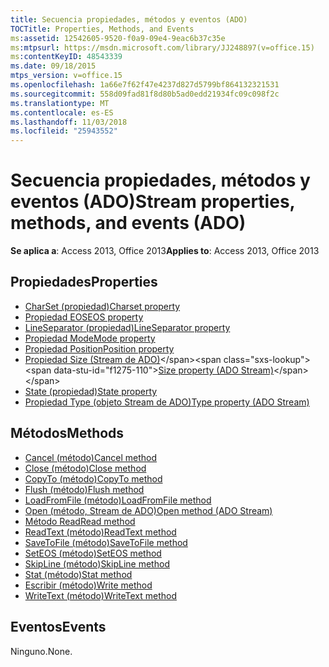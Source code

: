 ```yaml
---
title: Secuencia propiedades, métodos y eventos (ADO)
TOCTitle: Properties, Methods, and Events
ms:assetid: 12542605-9520-f0a9-09e4-9eac6b37c35e
ms:mtpsurl: https://msdn.microsoft.com/library/JJ248897(v=office.15)
ms:contentKeyID: 48543339
ms.date: 09/18/2015
mtps_version: v=office.15
ms.openlocfilehash: 1a66e7f62f47e4237d827d5799bf864132321531
ms.sourcegitcommit: 558d09fad81f8d80b5ad0edd21934fc09c098f2c
ms.translationtype: MT
ms.contentlocale: es-ES
ms.lasthandoff: 11/03/2018
ms.locfileid: "25943552"
---
```

# <a name="stream-properties-methods-and-events-ado"></a><span data-ttu-id="f1275-102">Secuencia propiedades, métodos y eventos (ADO)</span><span class="sxs-lookup"><span data-stu-id="f1275-102">Stream properties, methods, and events (ADO)</span></span>

<span data-ttu-id="f1275-103">**Se aplica a**: Access 2013, Office 2013</span><span class="sxs-lookup"><span data-stu-id="f1275-103">**Applies to**: Access 2013, Office 2013</span></span>

## <a name="properties"></a><span data-ttu-id="f1275-104">Propiedades</span><span class="sxs-lookup"><span data-stu-id="f1275-104">Properties</span></span>

- [<span data-ttu-id="f1275-105">CharSet (propiedad)</span><span class="sxs-lookup"><span data-stu-id="f1275-105">Charset property</span></span>](charset-property-ado.md)
- [<span data-ttu-id="f1275-106">Propiedad EOS</span><span class="sxs-lookup"><span data-stu-id="f1275-106">EOS property</span></span>](eos-property-ado.md)
- [<span data-ttu-id="f1275-107">LineSeparator (propiedad)</span><span class="sxs-lookup"><span data-stu-id="f1275-107">LineSeparator property</span></span>](lineseparator-property-ado.md)
- [<span data-ttu-id="f1275-108">Propiedad Mode</span><span class="sxs-lookup"><span data-stu-id="f1275-108">Mode property</span></span>](mode-property-ado.md)
- [<span data-ttu-id="f1275-109">Propiedad Position</span><span class="sxs-lookup"><span data-stu-id="f1275-109">Position property</span></span>](position-property-ado.md)
- <span data-ttu-id="f1275-110">[Propiedad Size (Stream de ADO)](https://msdn.microsoft.com/library/jj250128\(v=office.15\))</span><span class="sxs-lookup"><span data-stu-id="f1275-110">[Size property (ADO Stream)](https://msdn.microsoft.com/library/jj250128\(v=office.15\))</span></span>
- [<span data-ttu-id="f1275-111">State (propiedad)</span><span class="sxs-lookup"><span data-stu-id="f1275-111">State property</span></span>](state-property-ado.md)
- [<span data-ttu-id="f1275-112">Propiedad Type (objeto Stream de ADO)</span><span class="sxs-lookup"><span data-stu-id="f1275-112">Type property (ADO Stream)</span></span>](type-property-ado-stream.md)


## <a name="methods"></a><span data-ttu-id="f1275-113">Métodos</span><span class="sxs-lookup"><span data-stu-id="f1275-113">Methods</span></span>

- [<span data-ttu-id="f1275-114">Cancel (método)</span><span class="sxs-lookup"><span data-stu-id="f1275-114">Cancel method</span></span>](cancel-method-ado.md)
- [<span data-ttu-id="f1275-115">Close (método)</span><span class="sxs-lookup"><span data-stu-id="f1275-115">Close method</span></span>](close-method-ado.md)
- [<span data-ttu-id="f1275-116">CopyTo (método)</span><span class="sxs-lookup"><span data-stu-id="f1275-116">CopyTo method</span></span>](copyto-method-ado.md)
- [<span data-ttu-id="f1275-117">Flush (método)</span><span class="sxs-lookup"><span data-stu-id="f1275-117">Flush method</span></span>](flush-method-ado.md)
- [<span data-ttu-id="f1275-118">LoadFromFile (método)</span><span class="sxs-lookup"><span data-stu-id="f1275-118">LoadFromFile method</span></span>](loadfromfile-method-ado.md)
- [<span data-ttu-id="f1275-119">Open (método, Stream de ADO)</span><span class="sxs-lookup"><span data-stu-id="f1275-119">Open method (ADO Stream)</span></span>](open-method-ado-stream.md)
- [<span data-ttu-id="f1275-120">Método Read</span><span class="sxs-lookup"><span data-stu-id="f1275-120">Read method</span></span>](read-method-ado.md)
- [<span data-ttu-id="f1275-121">ReadText (método)</span><span class="sxs-lookup"><span data-stu-id="f1275-121">ReadText method</span></span>](readtext-method-ado.md)
- [<span data-ttu-id="f1275-122">SaveToFile (método)</span><span class="sxs-lookup"><span data-stu-id="f1275-122">SaveToFile method</span></span>](savetofile-method-ado.md)
- [<span data-ttu-id="f1275-123">SetEOS (método)</span><span class="sxs-lookup"><span data-stu-id="f1275-123">SetEOS method</span></span>](seteos-method-ado.md)
- [<span data-ttu-id="f1275-124">SkipLine (método)</span><span class="sxs-lookup"><span data-stu-id="f1275-124">SkipLine method</span></span>](skipline-method-ado.md)
- [<span data-ttu-id="f1275-125">Stat (método)</span><span class="sxs-lookup"><span data-stu-id="f1275-125">Stat method</span></span>](stat-method-ado.md)
- [<span data-ttu-id="f1275-126">Escribir (método)</span><span class="sxs-lookup"><span data-stu-id="f1275-126">Write method</span></span>](write-method-ado.md)
- [<span data-ttu-id="f1275-127">WriteText (método)</span><span class="sxs-lookup"><span data-stu-id="f1275-127">WriteText method</span></span>](writetext-method-ado.md)


## <a name="events"></a><span data-ttu-id="f1275-128">Eventos</span><span class="sxs-lookup"><span data-stu-id="f1275-128">Events</span></span>

<span data-ttu-id="f1275-129">Ninguno.</span><span class="sxs-lookup"><span data-stu-id="f1275-129">None.</span></span>

